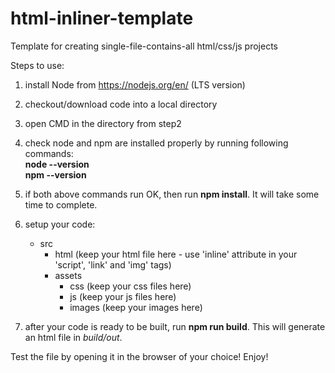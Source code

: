 # html-inliner-template
Template for creating single-file-contains-all html/css/js projects 

Steps to use:
1) install Node from https://nodejs.org/en/  (LTS version)
2) checkout/download code into a local directory
3) open CMD in the directory from step2
4) check node and npm are installed properly by running following commands: <br>
    <b>node --version</b><br>
    <b>npm --version</b>
5) if both above commands run OK, then run <b>npm install</b>. It will take some time to complete.
6) setup your code: 
   - src
      - html (keep your html file here - use 'inline' attribute in your 'script', 'link' and 'img' tags)
      - assets
        - css (keep your css files here)
        - js (keep your js files here)
        - images (keep your images here)

7) after your code is ready to be built, run <b>npm run build</b>. This will generate an html file in <i>build/out</i>.

Test the file by opening it in the browser of your choice! Enjoy!

